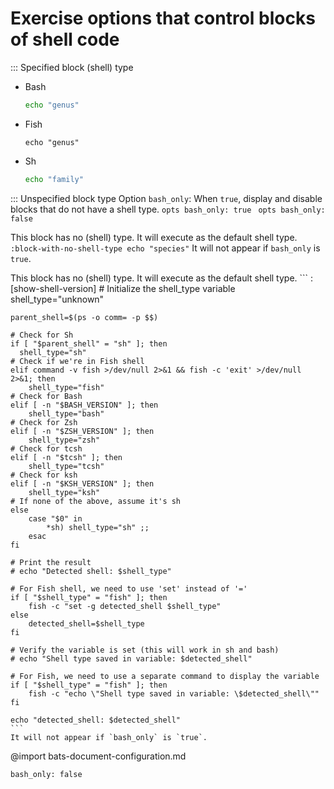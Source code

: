 # Exercise options that control blocks of shell code
::: Specified block (shell) type
- Bash
	```bash :bash +[show-shell-version]
	echo "genus"
	```
- Fish
	```fish :fish +[show-shell-version]
	echo "genus"
	```
- Sh
	```sh :sh +[show-shell-version]
	echo "family"
	```

::: Unspecified block type
Option `bash_only`: When `true`, display and disable blocks that do not have a shell type.
	```opts
	bash_only: true
	```
	```opts
	bash_only: false
	```

This block has no (shell) type. It will execute as the default shell type.
	``` :block-with-no-shell-type
	echo "species"
	```
	It will not appear if `bash_only` is `true`.

This block has no (shell) type. It will execute as the default shell type.
	``` :[show-shell-version]
	# Initialize the shell_type variable
	shell_type="unknown"

	parent_shell=$(ps -o comm= -p $$)

	# Check for Sh
	if [ "$parent_shell" = "sh" ]; then
      shell_type="sh"
	# Check if we're in Fish shell
	elif command -v fish >/dev/null 2>&1 && fish -c 'exit' >/dev/null 2>&1; then
	    shell_type="fish"
	# Check for Bash
	elif [ -n "$BASH_VERSION" ]; then
	    shell_type="bash"
	# Check for Zsh
	elif [ -n "$ZSH_VERSION" ]; then
	    shell_type="zsh"
	# Check for tcsh
	elif [ -n "$tcsh" ]; then
	    shell_type="tcsh"
	# Check for ksh
	elif [ -n "$KSH_VERSION" ]; then
	    shell_type="ksh"
	# If none of the above, assume it's sh
	else
	    case "$0" in
	        *sh) shell_type="sh" ;;
	    esac
	fi

	# Print the result
	# echo "Detected shell: $shell_type"

	# For Fish shell, we need to use 'set' instead of '='
	if [ "$shell_type" = "fish" ]; then
	    fish -c "set -g detected_shell $shell_type"
	else
	    detected_shell=$shell_type
	fi

	# Verify the variable is set (this will work in sh and bash)
	# echo "Shell type saved in variable: $detected_shell"

	# For Fish, we need to use a separate command to display the variable
	if [ "$shell_type" = "fish" ]; then
	    fish -c "echo \"Shell type saved in variable: \$detected_shell\""
	fi

	echo "detected_shell: $detected_shell"
	```
	It will not appear if `bash_only` is `true`.

@import bats-document-configuration.md
```opts :(document_opts)
bash_only: false
```
